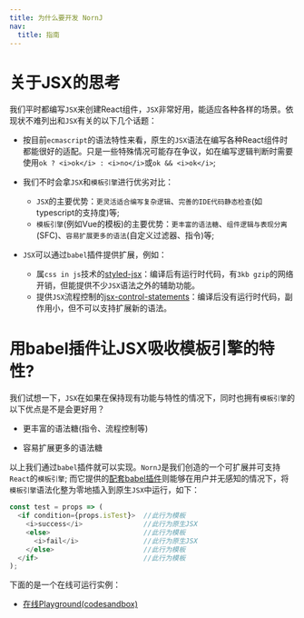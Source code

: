 ```yaml
---
title: 为什么要开发 NornJ
nav:
  title: 指南
---
```


# 关于JSX的思考

我们平时都编写`JSX`来创建React组件，`JSX`非常好用，能适应各种各样的场景。依现状不难列出和`JSX`有关的以下几个话题：

* 按目前`ecmascript`的语法特性来看，原生的`JSX`语法在编写各种React组件时都能很好的适配。只是一些特殊情况可能存在争议，如在编写逻辑判断时需要使用`ok ? <i>ok</i> : <i>no</i>`或`ok && <i>ok</i>`;

* 我们不时会拿`JSX`和`模板引擎`进行优劣对比：

  * `JSX`的主要优势：`更灵活适合编写复杂逻辑`、`完善的IDE代码静态检查`(如typescript的支持度)等;
  * `模板引擎`(例如Vue的模板)的主要优势：`更丰富的语法糖`、`组件逻辑与表现分离`(SFC)、`容易扩展更多的语法`(自定义过滤器、指令)等;


* `JSX`可以通过`babel`插件提供扩展，例如：

  * 属`css in js`技术的[styled-jsx](https://github.com/zeit/styled-jsx)：编译后有运行时代码，有`3kb gzip`的网络开销，但能提供不少`JSX`语法之外的辅助功能。
  * 提供`JSX`流程控制的[jsx-control-statements](https://github.com/AlexGilleran/jsx-control-statements)：编译后没有运行时代码，副作用小，但不可以支持扩展新的语法。

# 用babel插件让JSX吸收模板引擎的特性?

我们试想一下，`JSX`在如果在保持现有功能与特性的情况下，同时也拥有`模板引擎`的以下优点是不是会更好用？

* 更丰富的语法糖(指令、流程控制等)

* 容易扩展更多的语法糖

以上我们通过`babel`插件就可以实现。`NornJ`是我们创造的一个可扩展并可支持`React`的`模板引擎`; 而它提供的[配套babel插件](https://github.com/joe-sky/nornj/blob/master/packages/babel-plugin-nornj-in-jsx/README.md)则能够在用户并无感知的情况下，将`模板引擎`语法化整为零地插入到原生`JSX`中运行，如下：

```js
const test = props => (
  <if condition={props.isTest}>  //此行为模板
    <i>success</i>               //此行为原生JSX
    <else>                       //此行为模板
      <i>fail</i>                //此行为原生JSX
    </else>                      //此行为模板
  </if>                          //此行为模板
);
```

下面的是一个在线可运行实例：

* [在线Playground(codesandbox)](https://codesandbox.io/s/z2nj54r3wx)

<!-- # NornJ有哪些主要的语法糖

# 这些语法糖是如何工作的

# 扩展新的语法糖

# NornJ其实是个完整的模板引擎 -->